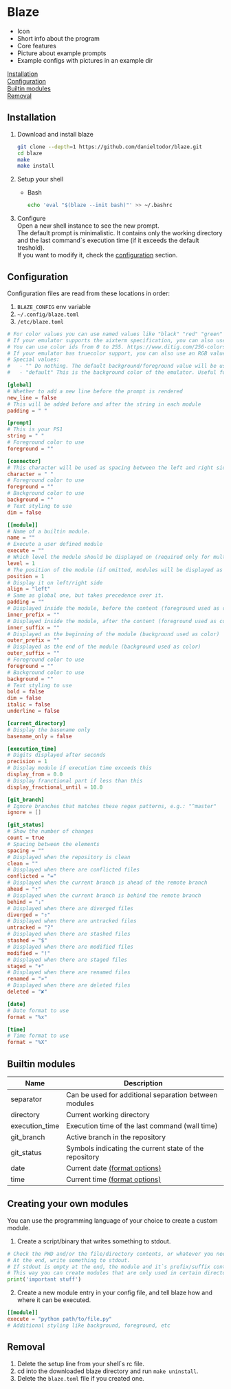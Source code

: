 # Blaze
- Icon
- Short info about the program
- Core features
- Picture about example prompts
- Example configs with pictures in an example dir

[Installation](#installation)\
[Configuration](#configuration)\
[Builtin modules](#builtin-modules)\
[Removal](#removal)

## Installation

1. Download and install blaze
    ``` sh
    git clone --depth=1 https://github.com/danieltodor/blaze.git
    cd blaze
    make
    make install
    ```

2. Setup your shell
    - Bash
        ``` sh
        echo 'eval "$(blaze --init bash)"' >> ~/.bashrc
        ```

3. Configure\
Open a new shell instance to see the new prompt.\
The default prompt is minimalistic. It contains only the working directory
and the last command`s execution time (if it exceeds the default treshold).\
If you want to modify it, check the [configuration](#configuration) section.

## Configuration

Configuration files are read from these locations in order:
1. `BLAZE_CONFIG` env variable
2. `~/.config/blaze.toml`
3. `/etc/blaze.toml`

``` toml
# For color values you can use named values like "black" "red" "green" "yellow" "blue" "magenta" "cyan" "white".
# If your emulator supports the aixterm specification, you can also use these colors with the "bright_" prefix.
# You can use color ids from 0 to 255. https://www.ditig.com/256-colors-cheat-sheet
# If your emulator has truecolor support, you can also use an RGB value like "145;255;0".
# Special values:
#   - "" Do nothing. The default background/foreground value will be used.
#   - "default" This is the background color of the emulator. Useful for the invisible separator effect.

[global]
# Whether to add a new line before the prompt is rendered
new_line = false
# This will be added before and after the string in each module
padding = " "

[prompt]
# This is your PS1
string = " "
# Foreground color to use
foreground = ""

[connector]
# This character will be used as spacing between the left and right side modules
character = " "
# Foreground color to use
foreground = ""
# Background color to use
background = ""
# Text styling to use
dim = false

[[module]]
# Name of a builtin module.
name = ""
# Execute a user defined module
execute = ""
# Which level the module should be displayed on (required only for multilevel prompt)
level = 1
# The position of the module (if omitted, modules will be displayed as they appear in config)
position = 1
# Display it on left/right side
align = "left"
# Same as global one, but takes precedence over it.
padding = ""
# Displayed inside the module, before the content (foreground used as color)
inner_prefix = ""
# Displayed inside the module, after the content (foreground used as color)
inner_suffix = ""
# Displayed as the beginning of the module (background used as color)
outer_prefix = ""
# Displayed as the end of the module (background used as color)
outer_suffix = ""
# Foreground color to use
foreground = ""
# Background color to use
background = ""
# Text styling to use
bold = false
dim = false
italic = false
underline = false

[current_directory]
# Display the basename only
basename_only = false

[execution_time]
# Digits displayed after seconds
precision = 1
# Display module if execution time exceeds this
display_from = 0.0
# Display franctional part if less than this
display_fractional_until = 10.0

[git_branch]
# Ignore branches that matches these regex patterns, e.g.: "^master"
ignore = []

[git_status]
# Show the number of changes
count = true
# Spacing between the elements
spacing = ""
# Displayed when the repository is clean
clean = ""
# Displayed when there are conflicted files
conflicted = "="
# Displayed when the current branch is ahead of the remote branch
ahead = "⇡"
# Displayed when the current branch is behind the remote branch
behind = "⇣"
# Displayed when there are diverged files
diverged = "⇕"
# Displayed when there are untracked files
untracked = "?"
# Displayed when there are stashed files
stashed = "$"
# Displayed when there are modified files
modified = "!"
# Displayed when there are staged files
staged = "+"
# Displayed when there are renamed files
renamed = "»"
# Displayed when there are deleted files
deleted = "✘"

[date]
# Date format to use
format = "%x"

[time]
# Time format to use
format = "%X"
```

## Builtin modules

| Name | Description |
| - | - |
| separator | Can be used for additional separation between modules |
| directory | Current working directory |
| execution_time | Execution time of the last command (wall time) |
| git_branch | Active branch in the repository |
| git_status | Symbols indicating the current state of the repository |
| date | Current date [(format options)](https://en.cppreference.com/w/cpp/chrono/c/strftime) |
| time | Current time [(format options)](https://en.cppreference.com/w/cpp/chrono/c/strftime) |

## Creating your own modules
You can use the programming language of your choice to create a custom module.
1. Create a script/binary that writes something to stdout.
``` py
# Check the PWD and/or the file/directory contents, or whatever you need.
# At the end, write something to stdout.
# If stdout is empty at the end, the module and it`s prefix/suffix content won`t be displayed.
# This way you can create modules that are only used in certain directories.
print('important stuff')
```
2. Create a new module entry in your config file, and tell blaze how and where it can be executed.
``` toml
[[module]]
execute = "python path/to/file.py"
# Additional styling like background, foreground, etc
```

## Removal

1. Delete the setup line from your shell\`s rc file.
2. cd into the downloaded blaze directory and run `make uninstall`.
3. Delete the `blaze.toml` file if you created one.
